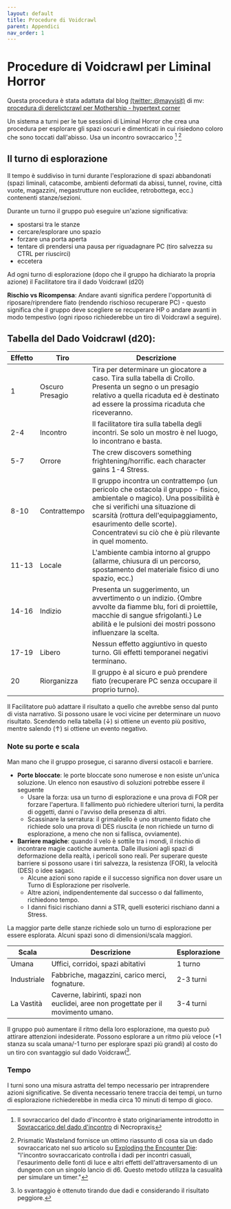 ```yaml
---
layout: default
title: Procedure di Voidcrawl
parent: Appendici
nav_order: 1
---
```


# Procedure di Voidcrawl per Liminal Horror

Questa procedura è stata adattata dal blog [(twitter: @mayvisit)](https://twitter.com/mayvisit) di mv: [procedura di derelictcrawl per Mothership - hypertext corner](https://www.hypertextcorner.com/derelictcrawl)

Un sistema a turni per le tue sessioni di Liminal Horror che crea una procedura per esplorare gli spazi oscuri e dimenticati in cui risiedono coloro che sono toccati dall'abisso. Usa un incontro sovraccarico [^1] [^2]

[^1]: Il sovraccarico del dado d'incontro è stato originariamente introdotto in [Sovraccarico del dado d'incontro](https://www.necropraxis.com/2014/02/03/overloading-the-encounter-die) di Necropraxis

[^2]:Prismatic Wasteland fornisce un ottimo riassunto di cosa sia un dado sovraccaricato nel suo articolo su [Exploding the Encounter Die](https://www.prismaticwasteland.com/blog/exploding-the-encounter-die): "l'incontro sovraccaricato controlla i dadi per incontri casuali, l'esaurimento delle fonti di luce e altri effetti dell'attraversamento di un dungeon con un singolo lancio di d6. Questo metodo utilizza la casualità per simulare un timer."

## Il turno di esplorazione

Il tempo è suddiviso in turni durante l'esplorazione di spazi abbandonati (spazi liminali, catacombe, ambienti deformati da abissi, tunnel, rovine, città vuote, magazzini, megastrutture non euclidee, retrobottega, ecc.) contenenti stanze/sezioni.

Durante un turno il gruppo può eseguire un'azione significativa:

- spostarsi tra le stanze
- cercare/esplorare uno spazio
- forzare una porta aperta
- tentare di prendersi una pausa per riguadagnare PC (tiro salvezza su CTRL per riuscirci)
- eccetera

Ad ogni turno di esplorazione (dopo che il gruppo ha dichiarato la propria azione) il Facilitatore tira il dado Voidcrawl (d20)

**Rischio vs Ricompensa**: Andare avanti significa perdere l'opportunità di riposare/riprendere fiato (rendendo rischioso recuperare PC) - questo significa che il gruppo deve scegliere se recuperare HP o andare avanti in modo tempestivo (ogni riposo richiederebbe un tiro di Voidcrawl a seguire).

## Tabella del Dado Voidcrawl (d20):

| Effetto | Tiro            | Descrizione                                                                                                                                                                                                                                                                              |
| ------- | --------------- | ---------------------------------------------------------------------------------------------------------------------------------------------------------------------------------------------------------------------------------------------------------------------------------------- |
| 1       | Oscuro Presagio | Tira per determinare un giocatore a caso. Tira sulla tabella di Crollo. Presenta un segno o un presagio relativo a quella ricaduta ed è destinato ad essere la prossima ricaduta che riceveranno.                                                                                        |
| 2-4     | Incontro        | Il facilitatore tira sulla tabella degli incontri. Se solo un mostro è nel luogo, lo incontrano e basta.                                                                                                                                                                                 |
| 5-7     | Orrore          | The crew discovers something frightening/horrific. each character gains 1-4 Stress.                                                                                                                                                                                                      |
| 8-10    | Contrattempo    | Il gruppo incontra un contrattempo (un pericolo che ostacola il gruppo - fisico, ambientale o magico). Una possibilità è che si verifichi una situazione di scarsità (rottura dell'equipaggiamento, esaurimento delle scorte). Concentratevi su ciò che è più rilevante in quel momento. |
| 11-13   | Locale          | L'ambiente cambia intorno al gruppo (allarme, chiusura di un percorso, spostamento del materiale fisico di uno spazio, ecc.)                                                                                                                                                             |
| 14-16   | Indizio         | Presenta un suggerimento, un avvertimento o un indizio. {Ombre avvolte da fiamme blu, fori di proiettile, macchie di sangue sfrigolanti.} Le abilità e le pulsioni dei mostri possono influenzare la scelta.                                                                             |
| 17-19   | Libero          | Nessun effetto aggiuntivo in questo turno. Gli effetti temporanei negativi terminano.                                                                                                                                                                                                    |
| 20      | Riorganizza     | Il gruppo è al sicuro e può prendere fiato (recuperare PC senza occupare il proprio turno).                                                                                                                                                                                              |

Il Facilitatore può adattare il risultato a quello che avrebbe senso dal punto di vista narrativo. Si possono usare le voci vicine per determinare un nuovo risultato. Scendendo nella tabella (↓) si ottiene un evento più positivo, mentre salendo (↑) si ottiene un evento negativo.

### Note su porte e scala

Man mano che il gruppo prosegue, ci saranno diversi ostacoli e barriere.

- **Porte bloccate**: le porte bloccate sono numerose e non esiste un'unica soluzione. Un elenco non esaustivo di soluzioni potrebbe essere il seguente
  - Usare la forza: usa un turno di esplorazione e una prova di FOR per forzare l'apertura. Il fallimento può richiedere ulteriori turni, la perdita di oggetti, danni o l'avviso della presenza di altri.
  - Scassinare la serratura: il grimaldello è uno strumento fidato che richiede solo una prova di DES riuscita (e non richiede un turno di esplorazione, a meno che non si fallisca, ovviamente).
- **Barriere magiche**: quando il velo è sottile tra i mondi, il rischio di incontrare magie caotiche aumenta. Dalle illusioni agli spazi di deformazione della realtà, i pericoli sono reali. Per superare queste barriere si possono usare i tiri salvezza, la resistenza (FOR), la velocità (DES) o idee sagaci.
  - Alcune azioni sono rapide e il successo significa non dover usare un Turno di Esplorazione per risolverle.
  - Altre azioni, indipendentemente dal successo o dal fallimento, richiedono tempo.
  - I danni fisici rischiano danni a STR, quelli esoterici rischiano danni a Stress.

La maggior parte delle stanze richiede solo un turno di esplorazione per essere esplorata. Alcuni spazi sono di dimensioni/scala maggiori.

| Scala      | Descrizione                                                  | Esplorazione |
| ---------- | ------------------------------------------------------------ | ----------- |
| Umana      | Uffici, corridoi, spazi abitativi                             | 1 turno      |
| Industriale | Fabbriche, magazzini, carico merci, fognature.      | 2-3 turni   |
| La Vastità   | Caverne, labirinti, spazi non euclidei, aree non progettate per il movimento umano. | 3-4 turni   |

Il gruppo può aumentare il ritmo della loro esplorazione, ma questo può attirare attenzioni indesiderate. Possono esplorare a un ritmo più veloce (+1 stanza su scala umana/-1 turno per esplorare spazi più grandi) al costo do un tiro con svantaggio sul dado Voidcrawl[^3].

[^3]: lo svantaggio è ottenuto tirando due dadi e considerando il risultato peggiore.

### Tempo

I turni sono una misura astratta del tempo necessario per intraprendere azioni significative. Se diventa necessario tenere traccia dei tempi, un turno di esplorazione richiederebbe in media circa 10 minuti di tempo di gioco.
